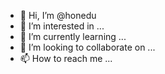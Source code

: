 - 👋 Hi, I’m @honedu
- 👀 I’m interested in ...
- 🌱 I’m currently learning ...
- 💞️ I’m looking to collaborate on ...
- 📫 How to reach me ...

<!---
honedu/honedu is a ✨ special ✨ repository because its `README.md` (this file) appears on your GitHub profile.
You can click the Preview link to take a look at your changes.
--->
